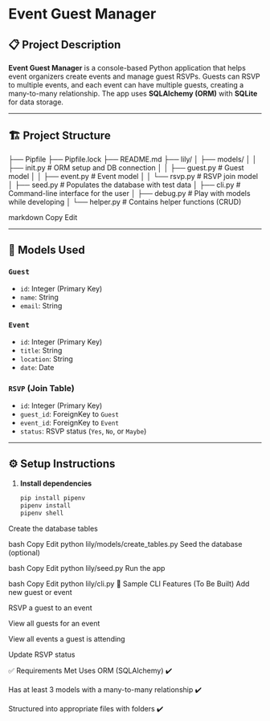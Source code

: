 # Event Guest Manager

## 📋 Project Description

**Event Guest Manager** is a console-based Python application that helps event organizers create events and manage guest RSVPs. Guests can RSVP to multiple events, and each event can have multiple guests, creating a many-to-many relationship. The app uses **SQLAlchemy (ORM)** with **SQLite** for data storage.

---

## 🏗️ Project Structure

├── Pipfile
├── Pipfile.lock
├── README.md
├── lily/
│ ├── models/
│ │ ├── init.py # ORM setup and DB connection
│ │ ├── guest.py # Guest model
│ │ ├── event.py # Event model
│ │ └── rsvp.py # RSVP join model
│ ├── seed.py # Populates the database with test data
│ ├── cli.py # Command-line interface for the user
│ ├── debug.py # Play with models while developing
│ └── helper.py # Contains helper functions (CRUD)

markdown
Copy
Edit

---

## 🧠 Models Used

### `Guest`
- `id`: Integer (Primary Key)
- `name`: String
- `email`: String

### `Event`
- `id`: Integer (Primary Key)
- `title`: String
- `location`: String
- `date`: Date

### `RSVP` (Join Table)
- `id`: Integer (Primary Key)
- `guest_id`: ForeignKey to `Guest`
- `event_id`: ForeignKey to `Event`
- `status`: RSVP status (`Yes`, `No`, or `Maybe`)

---

## ⚙️ Setup Instructions

1. **Install dependencies**
   ```bash
   pip install pipenv
   pipenv install
   pipenv shell
Create the database tables

bash
Copy
Edit
python lily/models/create_tables.py
Seed the database (optional)

bash
Copy
Edit
python lily/seed.py
Run the app

bash
Copy
Edit
python lily/cli.py
🧪 Sample CLI Features (To Be Built)
Add new guest or event

RSVP a guest to an event

View all guests for an event

View all events a guest is attending

Update RSVP status

✅ Requirements Met
Uses ORM (SQLAlchemy) ✔️

Has at least 3 models with a many-to-many relationship ✔️

Structured into appropriate files with folders ✔️

